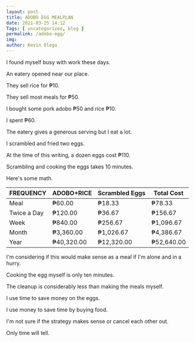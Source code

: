 ```yaml
--- 
layout: post 
title: ADOBO EGG MEALPLAN
date: 2021-03-25 14:12
Tags: [ uncategorized, blog ]
permalink: /adobo-egg/ 
img: 
author: Kevin Olega 
--- 
```

I found myself busy with work these days.

An eatery opened near our place.

They sell rice for ₱10.

They sell most meals for ₱50.

I bought some pork adobo ₱50 and rice ₱10.

I spent ₱60.

The eatery gives a generous serving but I eat a lot.

I scrambled and fried two eggs.

At the time of this writing, a dozen eggs cost ₱110.

Scrambling and cooking the eggs takes 10 minutes.

Here's some math.

| FREQUENCY   | ADOBO+RICE | Scrambled Eggs | Total Cost |
|-------------|------------|----------------|------------|
| Meal        |     ₱60.00 |         ₱18.33 |     ₱78.33 |
| Twice a Day |    ₱120.00 |         ₱36.67 |    ₱156.67 |
| Week        |    ₱840.00 |        ₱256.67 |  ₱1,096.67 |
| Month       |  ₱3,360.00 |      ₱1,026.67 |  ₱4,386.67 |
| Year        | ₱40,320.00 |     ₱12,320.00 | ₱52,640.00 |

I'm considering if this would make sense as a meal if I'm alone and in a hurry.

Cooking the egg myself is only ten minutes.

The cleanup is considerably less than making the meals myself.

I use time to save money on the eggs.

I use money to save time by buying food.

I'm not sure if the strategy makes sense or cancel each other out.

Only time will tell.
